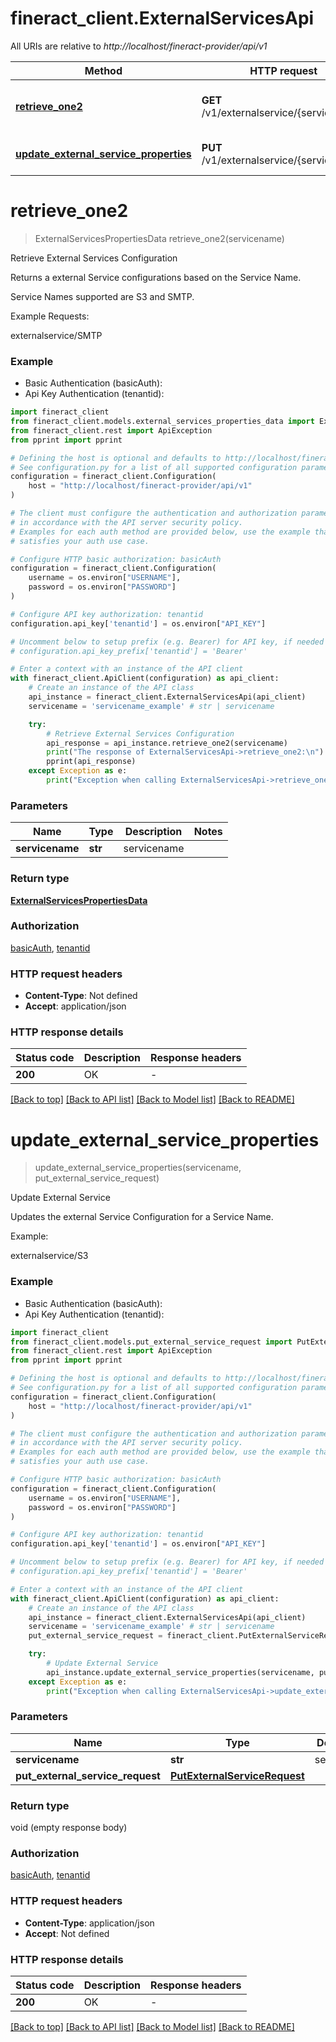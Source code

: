 # fineract_client.ExternalServicesApi

All URIs are relative to *http://localhost/fineract-provider/api/v1*

Method | HTTP request | Description
------------- | ------------- | -------------
[**retrieve_one2**](ExternalServicesApi.md#retrieve_one2) | **GET** /v1/externalservice/{servicename} | Retrieve External Services Configuration
[**update_external_service_properties**](ExternalServicesApi.md#update_external_service_properties) | **PUT** /v1/externalservice/{servicename} | Update External Service


# **retrieve_one2**
> ExternalServicesPropertiesData retrieve_one2(servicename)

Retrieve External Services Configuration

Returns a external Service configurations based on the Service Name.

Service Names supported are S3 and SMTP.

Example Requests:

externalservice/SMTP

### Example

* Basic Authentication (basicAuth):
* Api Key Authentication (tenantid):

```python
import fineract_client
from fineract_client.models.external_services_properties_data import ExternalServicesPropertiesData
from fineract_client.rest import ApiException
from pprint import pprint

# Defining the host is optional and defaults to http://localhost/fineract-provider/api/v1
# See configuration.py for a list of all supported configuration parameters.
configuration = fineract_client.Configuration(
    host = "http://localhost/fineract-provider/api/v1"
)

# The client must configure the authentication and authorization parameters
# in accordance with the API server security policy.
# Examples for each auth method are provided below, use the example that
# satisfies your auth use case.

# Configure HTTP basic authorization: basicAuth
configuration = fineract_client.Configuration(
    username = os.environ["USERNAME"],
    password = os.environ["PASSWORD"]
)

# Configure API key authorization: tenantid
configuration.api_key['tenantid'] = os.environ["API_KEY"]

# Uncomment below to setup prefix (e.g. Bearer) for API key, if needed
# configuration.api_key_prefix['tenantid'] = 'Bearer'

# Enter a context with an instance of the API client
with fineract_client.ApiClient(configuration) as api_client:
    # Create an instance of the API class
    api_instance = fineract_client.ExternalServicesApi(api_client)
    servicename = 'servicename_example' # str | servicename

    try:
        # Retrieve External Services Configuration
        api_response = api_instance.retrieve_one2(servicename)
        print("The response of ExternalServicesApi->retrieve_one2:\n")
        pprint(api_response)
    except Exception as e:
        print("Exception when calling ExternalServicesApi->retrieve_one2: %s\n" % e)
```



### Parameters


Name | Type | Description  | Notes
------------- | ------------- | ------------- | -------------
 **servicename** | **str**| servicename | 

### Return type

[**ExternalServicesPropertiesData**](ExternalServicesPropertiesData.md)

### Authorization

[basicAuth](../README.md#basicAuth), [tenantid](../README.md#tenantid)

### HTTP request headers

 - **Content-Type**: Not defined
 - **Accept**: application/json

### HTTP response details

| Status code | Description | Response headers |
|-------------|-------------|------------------|
**200** | OK |  -  |

[[Back to top]](#) [[Back to API list]](../README.md#documentation-for-api-endpoints) [[Back to Model list]](../README.md#documentation-for-models) [[Back to README]](../README.md)

# **update_external_service_properties**
> update_external_service_properties(servicename, put_external_service_request)

Update External Service

Updates the external Service Configuration for a Service Name.

Example: 

externalservice/S3

### Example

* Basic Authentication (basicAuth):
* Api Key Authentication (tenantid):

```python
import fineract_client
from fineract_client.models.put_external_service_request import PutExternalServiceRequest
from fineract_client.rest import ApiException
from pprint import pprint

# Defining the host is optional and defaults to http://localhost/fineract-provider/api/v1
# See configuration.py for a list of all supported configuration parameters.
configuration = fineract_client.Configuration(
    host = "http://localhost/fineract-provider/api/v1"
)

# The client must configure the authentication and authorization parameters
# in accordance with the API server security policy.
# Examples for each auth method are provided below, use the example that
# satisfies your auth use case.

# Configure HTTP basic authorization: basicAuth
configuration = fineract_client.Configuration(
    username = os.environ["USERNAME"],
    password = os.environ["PASSWORD"]
)

# Configure API key authorization: tenantid
configuration.api_key['tenantid'] = os.environ["API_KEY"]

# Uncomment below to setup prefix (e.g. Bearer) for API key, if needed
# configuration.api_key_prefix['tenantid'] = 'Bearer'

# Enter a context with an instance of the API client
with fineract_client.ApiClient(configuration) as api_client:
    # Create an instance of the API class
    api_instance = fineract_client.ExternalServicesApi(api_client)
    servicename = 'servicename_example' # str | servicename
    put_external_service_request = fineract_client.PutExternalServiceRequest() # PutExternalServiceRequest | 

    try:
        # Update External Service
        api_instance.update_external_service_properties(servicename, put_external_service_request)
    except Exception as e:
        print("Exception when calling ExternalServicesApi->update_external_service_properties: %s\n" % e)
```



### Parameters


Name | Type | Description  | Notes
------------- | ------------- | ------------- | -------------
 **servicename** | **str**| servicename | 
 **put_external_service_request** | [**PutExternalServiceRequest**](PutExternalServiceRequest.md)|  | 

### Return type

void (empty response body)

### Authorization

[basicAuth](../README.md#basicAuth), [tenantid](../README.md#tenantid)

### HTTP request headers

 - **Content-Type**: application/json
 - **Accept**: Not defined

### HTTP response details

| Status code | Description | Response headers |
|-------------|-------------|------------------|
**200** | OK |  -  |

[[Back to top]](#) [[Back to API list]](../README.md#documentation-for-api-endpoints) [[Back to Model list]](../README.md#documentation-for-models) [[Back to README]](../README.md)

